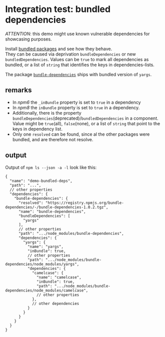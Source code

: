 # Integration test: bundled dependencies

*ATTENTION*: this demo might use known vulnerable dependencies for showcasing purposes.

Install [bundled packages](https://docs.npmjs.com/cli/v6/configuring-npm/package-json#bundleddependencies)
and see how they behave.  
They can be caused via deprivation `bundleDependencies` or new `bundledDependencies`.
Values can be `true` to mark all dependencies as bundled,
or a list of `string` that identifies the keys in dependencies-lists.

The package [`bundle-dependencies`](https://www.npmjs.com/package/bundle-dependencies)
ships with bundled version of `yargs`.

## remarks

* In *npm6* the `_inBundle` property is set to `true` in a dependency
* In *npm8* the  `inBundle` property is set to `true` in a dependency.
* Additionally, there is the property `bundleDependencies`(deprecated)/`bundledDependencies` in a component.  
  Value might be `true`(all), `false`(none), or a list of `string` that point to the keys in dependency list.  
* Only one `resolved` can be found, since al the other packages were bundled, and are therefore not resolve.

## output

Output of `npm ls --json -a -l` look like this:

```json5
{
  "name": "demo-bundled-deps",
  "path": "...",
  // other properties
  "dependencies": {
    "bundle-dependencies": {
      "resolved": "https://registry.npmjs.org/bundle-dependencies/-/bundle-dependencies-1.0.2.tgz",
      "name": "bundle-dependencies",
      "bundleDependencies": [
        "yargs"
      ],
      // other properties
      "path": ".../node_modules/bundle-dependencies",
      "dependencies": {
        "yargs": {
          "name": "yargs",
          "inBundle": true,
          // other properties
          "path": ".../node_modules/bundle-dependencies/node_modules/yargs",
          "dependencies": {
            "camelcase": {
              "name": "camelcase",
              "inBundle": true,
              "path": ".../node_modules/bundle-dependencies/node_modules/camelcase",
              // other properties
            },
            // other dependencies
          }
        }
      }
    }
  }
}
```
